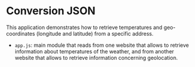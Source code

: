 # Conversion JSON

This application demonstrates how to retrieve temperatures and geo-coordinates (longitude and latitude) from a specific address.

* `app.js`: main module that reads from one website that allows to retrieve information about temperatures of the weather, and from another website that allows to retrieve information concerning geolocation.<br>





